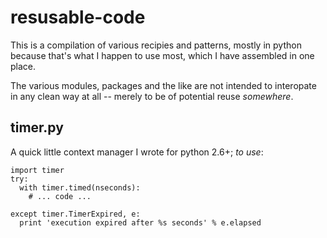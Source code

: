 resusable-code
==============

This is a compilation of various recipies and patterns, mostly in python because that's what I happen to use most, which
I have assembled in one place.

The various modules, packages and the like are not intended to interopate in any clean way at all -- merely to be of
potential reuse *somewhere*.

## timer.py ##

A quick little context manager I wrote for python 2.6+; *to use*:

    import timer
    try:
      with timer.timed(nseconds):
        # ... code ...

    except timer.TimerExpired, e:
      print 'execution expired after %s seconds' % e.elapsed
